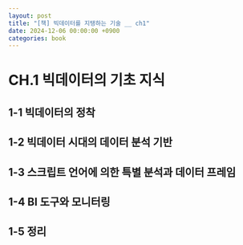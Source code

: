 ```yaml
---
layout: post
title: "[책] 빅데이터를 지탱하는 기술 __ ch1"
date: 2024-12-06 00:00:00 +0900
categories: book
---
```


#  CH.1 빅데이터의 기초 지식

## 1-1 빅데이터의 정착


## 1-2 빅데이터 시대의 데이터 분석 기반


## 1-3 스크립트 언어에 의한 특별 분석과 데이터 프레임


## 1-4 BI 도구와 모니터링


## 1-5 정리